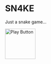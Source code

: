 # SN4KE
Just a snake game...

<a href="https://m1d0b4n.github.io/SN4KE/" target="_blank">
    <img src="https://media.tenor.com/Bxmw1okK4L4AAAAi/play-now-games.gif" alt="Play Button" style="width: 100px; height: auto;">
</a>